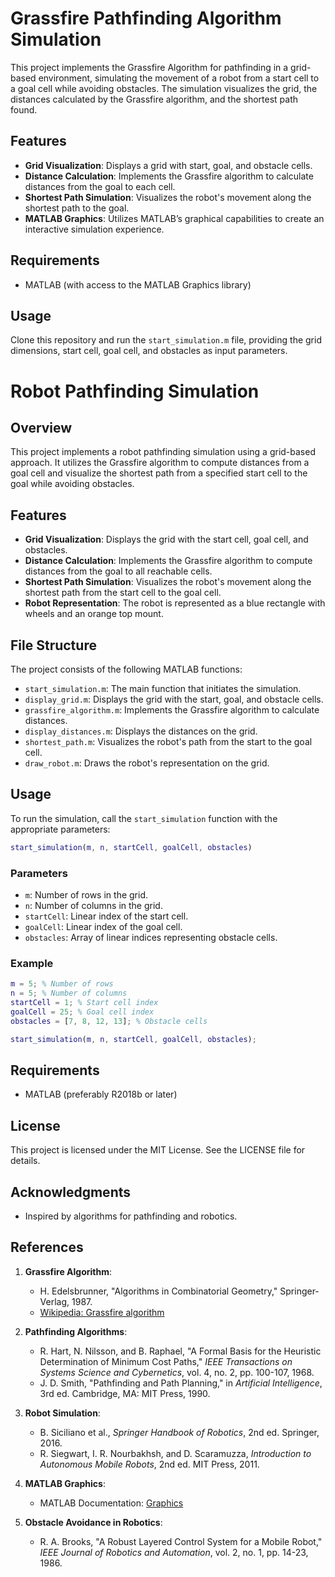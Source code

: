 # Grassfire Pathfinding Algorithm Simulation

This project implements the Grassfire Algorithm for pathfinding in a grid-based environment, simulating the movement of a robot from a start cell to a goal cell while avoiding obstacles. The simulation visualizes the grid, the distances calculated by the Grassfire algorithm, and the shortest path found.

## Features

- **Grid Visualization**: Displays a grid with start, goal, and obstacle cells.
- **Distance Calculation**: Implements the Grassfire algorithm to calculate distances from the goal to each cell.
- **Shortest Path Simulation**: Visualizes the robot's movement along the shortest path to the goal.
- **MATLAB Graphics**: Utilizes MATLAB’s graphical capabilities to create an interactive simulation experience.

## Requirements

- MATLAB (with access to the MATLAB Graphics library)

## Usage

Clone this repository and run the `start_simulation.m` file, providing the grid dimensions, start cell, goal cell, and obstacles as input parameters.

# Robot Pathfinding Simulation

## Overview
This project implements a robot pathfinding simulation using a grid-based approach. It utilizes the Grassfire algorithm to compute distances from a goal cell and visualize the shortest path from a specified start cell to the goal while avoiding obstacles.

## Features
- **Grid Visualization**: Displays the grid with the start cell, goal cell, and obstacles.
- **Distance Calculation**: Implements the Grassfire algorithm to compute distances from the goal to all reachable cells.
- **Shortest Path Simulation**: Visualizes the robot's movement along the shortest path from the start cell to the goal cell.
- **Robot Representation**: The robot is represented as a blue rectangle with wheels and an orange top mount.

## File Structure
The project consists of the following MATLAB functions:
- `start_simulation.m`: The main function that initiates the simulation.
- `display_grid.m`: Displays the grid with the start, goal, and obstacle cells.
- `grassfire_algorithm.m`: Implements the Grassfire algorithm to calculate distances.
- `display_distances.m`: Displays the distances on the grid.
- `shortest_path.m`: Visualizes the robot's path from the start to the goal cell.
- `draw_robot.m`: Draws the robot's representation on the grid.

## Usage
To run the simulation, call the `start_simulation` function with the appropriate parameters:

```matlab
start_simulation(m, n, startCell, goalCell, obstacles)
```

### Parameters
- `m`: Number of rows in the grid.
- `n`: Number of columns in the grid.
- `startCell`: Linear index of the start cell.
- `goalCell`: Linear index of the goal cell.
- `obstacles`: Array of linear indices representing obstacle cells.

### Example
```matlab
m = 5; % Number of rows
n = 5; % Number of columns
startCell = 1; % Start cell index
goalCell = 25; % Goal cell index
obstacles = [7, 8, 12, 13]; % Obstacle cells

start_simulation(m, n, startCell, goalCell, obstacles);
```

## Requirements
- MATLAB (preferably R2018b or later)

## License
This project is licensed under the MIT License. See the LICENSE file for details.

## Acknowledgments
- Inspired by algorithms for pathfinding and robotics.

## References

1. **Grassfire Algorithm**:
   - H. Edelsbrunner, "Algorithms in Combinatorial Geometry," Springer-Verlag, 1987.
   - [Wikipedia: Grassfire algorithm](https://en.wikipedia.org/wiki/Grassfire_algorithm)

2. **Pathfinding Algorithms**:
   - R. Hart, N. Nilsson, and B. Raphael, "A Formal Basis for the Heuristic Determination of Minimum Cost Paths," *IEEE Transactions on Systems Science and Cybernetics*, vol. 4, no. 2, pp. 100-107, 1968.
   - J. D. Smith, "Pathfinding and Path Planning," in *Artificial Intelligence*, 3rd ed. Cambridge, MA: MIT Press, 1990.

3. **Robot Simulation**:
   - B. Siciliano et al., *Springer Handbook of Robotics*, 2nd ed. Springer, 2016.
   - R. Siegwart, I. R. Nourbakhsh, and D. Scaramuzza, *Introduction to Autonomous Mobile Robots*, 2nd ed. MIT Press, 2011.

4. **MATLAB Graphics**:
   - MATLAB Documentation: [Graphics](https://www.mathworks.com/help/matlab/graphics.html)

5. **Obstacle Avoidance in Robotics**:
   - R. A. Brooks, "A Robust Layered Control System for a Mobile Robot," *IEEE Journal of Robotics and Automation*, vol. 2, no. 1, pp. 14-23, 1986.
